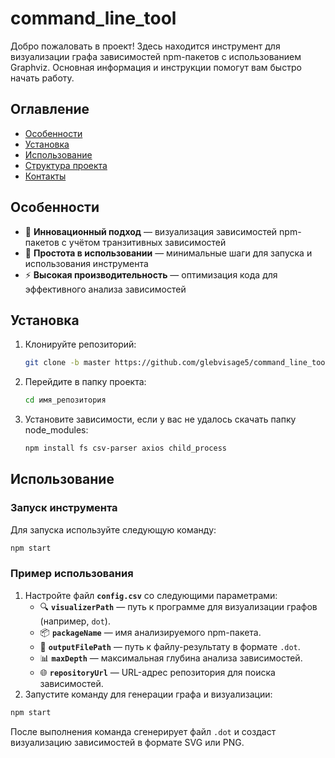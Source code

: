 # command_line_tool

Добро пожаловать в проект! Здесь находится инструмент для визуализации графа зависимостей npm-пакетов с использованием Graphviz. Основная информация и инструкции помогут вам быстро начать работу.

## Оглавление

- [Особенности](#особенности)
- [Установка](#установка)
- [Использование](#использование)
- [Структура проекта](#структура-проекта)
- [Контакты](#контакты)

## Особенности

- 🚀 **Инновационный подход** — визуализация зависимостей npm-пакетов с учётом транзитивных зависимостей
- 🔧 **Простота в использовании** — минимальные шаги для запуска и использования инструмента
- ⚡ **Высокая производительность** — оптимизация кода для эффективного анализа зависимостей

## Установка

1. Клонируйте репозиторий:
   ```bash
   git clone -b master https://github.com/glebvisage5/command_line_tool.git
2. Перейдите в папку проекта:
   ```bash
   cd имя_репозитория
3. Установите зависимости, если у вас не удалось скачать папку node_modules:
   ```bash
   npm install fs csv-parser axios child_process

## Использование

### Запуск инструмента

Для запуска используйте следующую команду:
```bash
npm start
```

### Пример использования

1. Настройте файл **`config.csv`** со следующими параметрами:
   - 🔍 **`visualizerPath`** — путь к программе для визуализации графов (например, `dot`).
   - 📦 **`packageName`** — имя анализируемого npm-пакета.
   - 💾 **`outputFilePath`** — путь к файлу-результату в формате `.dot`.
   - 📊 **`maxDepth`** — максимальная глубина анализа зависимостей.
   - 🌐 **`repositoryUrl`** — URL-адрес репозитория для поиска зависимостей.  
2. Запустите команду для генерации графа и визуализации:
```bash
npm start
```
После выполнения команда сгенерирует файл `.dot` и создаст визуализацию зависимостей в формате SVG или PNG.
